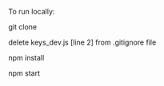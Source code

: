 To run locally:


git clone

delete keys_dev.js [line 2] from .gitignore file 


npm install


npm start